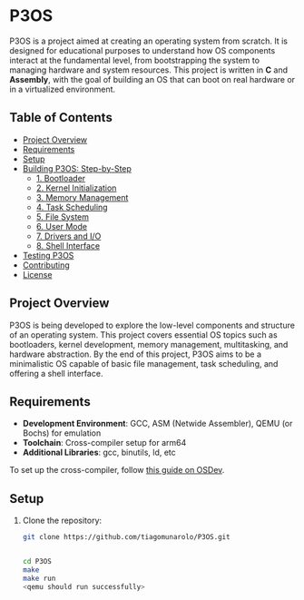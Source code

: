 # P3OS

P3OS is a project aimed at creating an operating system from scratch. It is designed for educational purposes to understand how OS components interact at the fundamental level, from bootstrapping the system to managing hardware and system resources. This project is written in **C** and **Assembly**, with the goal of building an OS that can boot on real hardware or in a virtualized environment.

## Table of Contents
- [Project Overview](#project-overview)
- [Requirements](#requirements)
- [Setup](#setup)
- [Building P3OS: Step-by-Step](#building-p3os-step-by-step)
  - [1. Bootloader](#1-bootloader)
  - [2. Kernel Initialization](#2-kernel-initialization)
  - [3. Memory Management](#3-memory-management)
  - [4. Task Scheduling](#4-task-scheduling)
  - [5. File System](#5-file-system)
  - [6. User Mode](#6-user-mode)
  - [7. Drivers and I/O](#7-drivers-and-io)
  - [8. Shell Interface](#8-shell-interface)
- [Testing P3OS](#testing-p3os)
- [Contributing](#contributing)
- [License](#license)

## Project Overview

P3OS is being developed to explore the low-level components and structure of an operating system. This project covers essential OS topics such as bootloaders, kernel development, memory management, multitasking, and hardware abstraction. By the end of this project, P3OS aims to be a minimalistic OS capable of basic file management, task scheduling, and offering a shell interface.

## Requirements

- **Development Environment**: GCC, ASM (Netwide Assembler), QEMU (or Bochs) for emulation
- **Toolchain**: Cross-compiler setup for arm64
- **Additional Libraries**: gcc, binutils, ld, etc

To set up the cross-compiler, follow [this guide on OSDev](https://wiki.osdev.org/GCC_Cross-Compiler).

## Setup

1. Clone the repository:
   ```bash
   git clone https://github.com/tiagomunarolo/P3OS.git
   
   
   cd P3OS
   make
   make run
   <qemu should run successfully>